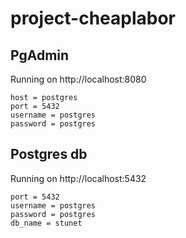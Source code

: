 # project-cheaplabor
## PgAdmin
Running on http://localhost:8080
```
host = postgres
port = 5432
username = postgres
password = postgres
```
## Postgres db
Running on http://localhost:5432
```
port = 5432
username = postgres
password = postgres
db_name = stunet
```